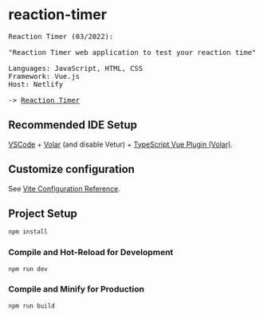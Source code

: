 # reaction-timer

<pre>
Reaction Timer (03/2022):

"Reaction Timer web application to test your reaction time"

Languages: JavaScript, HTML, CSS
Framework: Vue.js
Host: Netlify

-> <a href="https://reaction-timer-v1.netlify.app/" target="_blank">Reaction Timer</a>
</pre>

## Recommended IDE Setup

[VSCode](https://code.visualstudio.com/) + [Volar](https://marketplace.visualstudio.com/items?itemName=johnsoncodehk.volar) (and disable Vetur) + [TypeScript Vue Plugin (Volar)](https://marketplace.visualstudio.com/items?itemName=johnsoncodehk.vscode-typescript-vue-plugin).

## Customize configuration

See [Vite Configuration Reference](https://vitejs.dev/config/).

## Project Setup

```sh
npm install
```

### Compile and Hot-Reload for Development

```sh
npm run dev
```

### Compile and Minify for Production

```sh
npm run build
```
